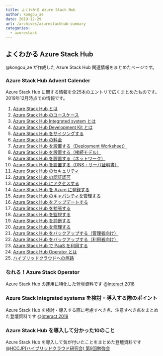 ```yaml
---
title: よくわかる Azure Stack Hub
author: kongou_ae
date: 2019-12-29
url: /archives/azurestackhub-summary
categories:
  - azurestack
---
```


## よくわかる Azure Stack Hub 

@kongou_ae が作成した Azure Stack Hub 関連情報をまとめたページです。

### Azure Stack Hub Advent Calender

Azure Stack Hub に関する情報を全25本のエントリで広くまとめたものです。2019年12月時点での情報です。

1. [Azure Stack Hub とは](https://aimless.jp/blog/archives/2018-12-01-what-is-azurestack/)
1. [Azure Stack Hub のユースケース](https://aimless.jp/blog/archives/2018-12-02-usecase-of-azurestack/)
1. [Azure Stack Hub Integrated system とは](https://aimless.jp/blog/archives/2018-12-03-what-is-asis/)
1. [Azure Stack Hub Development Kit とは](https://aimless.jp/blog/archives/2018-12-04-what-is-asdk/)
1. [Azure Stack Hub をサイジングする](https://aimless.jp/blog/archives/2018-12-05-sizing-for-azure-stack/)
1. [Azure Stack Hub の料金](https://aimless.jp/blog/archives/2018-12-06-cost-of-azurestack/)
1. [Azure Stack Hub を設置する（Deployment Worksheet）](https://aimless.jp/blog/archives/2018-12-07-deployment-worksheet-for-azurestack/)
1. [Azure Stack Hub を設置する（接続モデル）](https://aimless.jp/blog/archives/2018-12-08-connection-model-for-azure-stack/)
1. [Azure Stack Hub を設置する（ネットワーク）](https://aimless.jp/blog/archives/2018-12-09-network-of-azurestack/)
1. [Azure Stack Hub を設置する（DNS・サーバ証明書）](https://aimless.jp/blog/archives/2018-12-10-dns-and-certificate-about-azure-stack/)
1. [Azure Stack Hub のセキュリティ](https://aimless.jp/blog/archives/2018-12-11-security-of-azurestack/)
1. [Azure Stack Hub の認証認可](https://aimless.jp/blog/archives/2018-12-12-anthn-anthz-for-azurestack/)
1. [Azure Stack Hub にアクセスする](https://aimless.jp/blog/archives/2018-12-13-how-to-access-azurestack/)
1. [Azure Stack Hub を Azure に登録する](https://aimless.jp/blog/archives/2018-12-14-registration-azurestack-to-azure/)
1. [Azure Stack Hub のキャパシティを管理する](https://aimless.jp/blog/archives/2018-12-15-management-capacity-of-azure-stack/)
1. [Azure Stack Hub をアップデートする](https://aimless.jp/blog/archives/2018-12-16-updating-azurestack/)
1. [Azure Stack Hub を拡張する](https://aimless.jp/blog/archives/2018-12-17-expand-azure-stack/)
1. [Azure Stack Hub を監視する](https://aimless.jp/blog/archives/2018-12-18-monitering-azure-stack/)
1. [Azure Stack Hub を診断する](https://aimless.jp/blog/archives/2018-12-19-diagnose-azure-stack/)
1. [Azure Stack Hub を修理する](https://aimless.jp/blog/archives/2018-12-20-repair-azure-stack/)
1. [Azure Stack Hub をバックアップする（管理者向け）](https://aimless.jp/blog/archives/2018-12-21-backup-of-azurestack-for-admin/)
1. [Azure Stack Hub をバックアップする（利用者向け）](https://aimless.jp/blog/archives/2018-12-22-backup-of-azurestack-for-tenant/)
1. [Azure Stack Hub で PaaS を利用する](https://aimless.jp/blog/archives/2018-12-23-paas-of-azurestack/)
1. [Azure Stack Hub Operator とは](https://aimless.jp/blog/archives/2018-12-24-become-azurestack-operator/)
1. [ハイブリッドクラウドへの旅路](https://aimless.jp/blog/archives/2018-12-25-journey-to-hybridcloud-with-azurestack/)

### なれる！Azure Stack Operator

Azure Stack Hub の運用に特化した登壇資料です @[Interact 2018](https://interact.connpass.com/event/77420/)

<script async class="speakerdeck-embed" data-id="4ecd73d3e7024c18b4c6a2b986f8310c" data-ratio="1.77777777777778" src="//speakerdeck.com/assets/embed.js"></script>

### Azure Stack Integrated systems を検討・導入する際のポイント

Azure Stack Hub を検討・導入する際に考慮すべき点、注意すべき点をまとめた登壇資料です @[Interact 2019](https://interact.connpass.com/event/91059/)

<script async class="speakerdeck-embed" data-id="e9c93b56b0eb480b8ef5546c7b0a0a99" data-ratio="1.77777777777778" src="//speakerdeck.com/assets/embed.js"></script>

### Azure Stack Hub を導入して分かった10のこと

Azure Stack Hub を導入して気が付いたことをまとめた登壇資料です @[HCCJP(ハイブリッドクラウド研究会) 第9回勉強会](https://hybridcloud.connpass.com/event/156781/)

<script async class="speakerdeck-embed" data-id="287f730e4a7f43dfaba2b4e68b6b04bb" data-ratio="1.77777777777778" src="//speakerdeck.com/assets/embed.js"></script>
